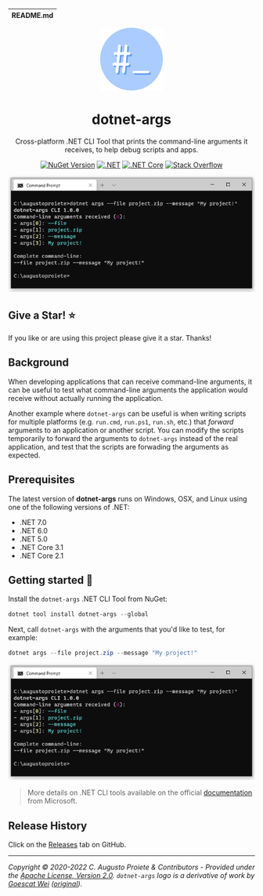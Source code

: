 | README.md |
|:---|

<div align="center">

![dotnet-args](asset/dotnet-args-logo.png)

</div>

<h1 align="center">dotnet-args</h1>
<div align="center">

 Cross-platform .NET CLI Tool that prints the command-line arguments it receives, to help debug scripts and apps.

[![NuGet Version](http://img.shields.io/nuget/v/dotnet-args.svg?style=flat-square)](https://www.nuget.org/packages/dotnet-args/) [![.NET](https://img.shields.io/badge/.NET%20-%3E%3D%205.0-512bd4)](https://dotnet.microsoft.com/download) [![.NET Core](https://img.shields.io/badge/.NET%20Core-%3E%3D%202.1-512bd4)](https://dotnet.microsoft.com/download) [![Stack Overflow](https://img.shields.io/badge/stack%20overflow-dotnet--tool-orange.svg?style=flat-square)](http://stackoverflow.com/questions/tagged/dotnet-tool)

![Screenshot of dotnet-args in action](asset/dotnet-args-screenshot.png)

</div>

## Give a Star! :star:

If you like or are using this project please give it a star. Thanks!

## Background

When developing applications that can receive command-line arguments, it can be useful to test what command-line arguments the application would receive without actually running the application.

Another example where `dotnet-args` can be useful is when writing scripts for multiple platforms (e.g. `run.cmd`, `run.ps1`, `run.sh`, etc.) that _forward_ arguments to an application or another script. You can modify the scripts temporarily to forward the arguments to `dotnet-args` instead of the real application, and test that the scripts are forwading the arguments as expected.

## Prerequisites

The latest version of **dotnet-args** runs on Windows, OSX, and Linux using one of the following versions of .NET:
- .NET 7.0
- .NET 6.0
- .NET 5.0
- .NET Core 3.1
- .NET Core 2.1

## Getting started :rocket:

Install the `dotnet-args` .NET CLI Tool from NuGet:

```powershell
dotnet tool install dotnet-args --global
```

Next, call `dotnet-args` with the arguments that you'd like to test, for example:

```powershell
dotnet args --file project.zip --message "My project!"
```

![Screenshot of dotnet-args in action](asset/dotnet-args-screenshot.png)

> More details on .NET CLI tools available on the official [documentation](https://docs.microsoft.com/en-us/dotnet/core/tools/global-tools) from Microsoft.

## Release History

Click on the [Releases](https://github.com/augustoproiete/dotnet-args/releases) tab on GitHub.

---

_Copyright &copy; 2020-2022 C. Augusto Proiete & Contributors - Provided under the [Apache License, Version 2.0](LICENSE). `dotnet-args` logo is a derivative of work by [Goescat Wei](https://www.iconfinder.com/goescat) ([original](https://www.iconfinder.com/icons/3246759/cli_command_root_software_terminal_icon))._
